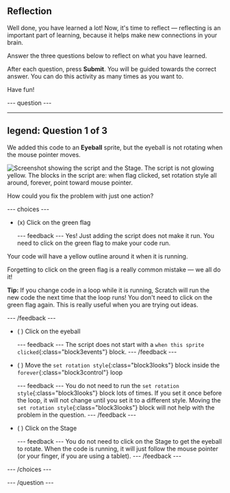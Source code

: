 ## Reflection

Well done, you have learned a lot! Now, it's time to reflect — reflecting is an important part of learning, because it helps make new connections in your brain.

Answer the three questions below to reflect on what you have learned.

After each question, press **Submit**. You will be guided towards the correct answer. You can do this activity as many times as you want to.

Have fun!

--- question ---

---
legend: Question 1 of 3
---

We added this code to an **Eyeball** sprite, but the eyeball is not rotating when the mouse pointer moves. 

![Screenshot showing the script and the Stage. The script is not glowing yellow. The blocks in the script are: when flag clicked, set rotation style all around, forever, point toward mouse pointer.](images/code-not-running.png)

How could you fix the problem with just one action?

--- choices ---

- (x) Click on the green flag

  --- feedback ---
Yes! Just adding the script does not make it run. You need to click on the green flag to make your code run.

Your code will have a yellow outline around it when it is running.

Forgetting to click on the green flag is a really common mistake — we all do it!

**Tip:** If you change code in a loop while it is running, Scratch will run the new code the next time that the loop runs! You don't need to click on the green flag again. This is really useful when you are trying out ideas. 

  --- /feedback ---

- ( ) Click on the eyeball

  --- feedback ---
The script does not start with a `when this sprite clicked`{:class="block3events"} block.
  --- /feedback ---

- ( ) Move the `set rotation style`{:class="block3looks"} block inside the `forever`{:class="block3control"} loop

  --- feedback ---
You do not need to run the `set rotation style`{:class="block3looks"} block lots of times. If you set it once before the loop, it will not change until you set it to a different style. Moving the `set rotation style`{:class="block3looks"} block will not help with the problem in the question.
  --- /feedback ---

- ( ) Click on the Stage

  --- feedback ---
You do not need to click on the Stage to get the eyeball to rotate. When the code is running, it will just follow the mouse pointer (or your finger, if you are using a tablet). 
  --- /feedback ---

--- /choices ---

--- /question ---
